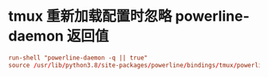 # tmux 重新加载配置时忽略 powerline-daemon 返回值

```conf
run-shell "powerline-daemon -q || true"
source /usr/lib/python3.8/site-packages/powerline/bindings/tmux/powerline.conf
```
